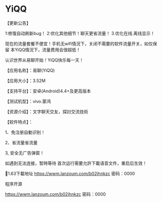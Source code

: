 # YiQQ

【更新公告】

1:修復自动刷新bug！
2:优化其他细节！聊天更省流量！
3.优化在线.离线显示！


现在的流量套餐不便宜！手机无wifi情況下，关闭不需要的软件流量开关，如仅保留
本YiQQ情況下，流量费用会很超低！


认识世界从易聊开始！YiQQ快乐每一天！

【应用名称】：易聊(YiQQ)


【应用大小】：3.52M

【支持平台】：安卓(Android)4.4+及更高版本

【测试机型】：vivo.蒙鸿

【资源介绍】：文字聊天交友，探討交流技術

【软件特点】：

1、免注册自動识别！

2、省流量省流量

3, 安全无广告弹窗！

如遇到无法连接，暂時等待
首次运行需要允許下載语音文件，重启后生效！



🌹1.63下載地址
https://wwm.lanzoum.com/b02jhnkzc
密码：0000

程序开源

https://wwm.lanzoum.com/b02jhnkzc
密码：0000 
